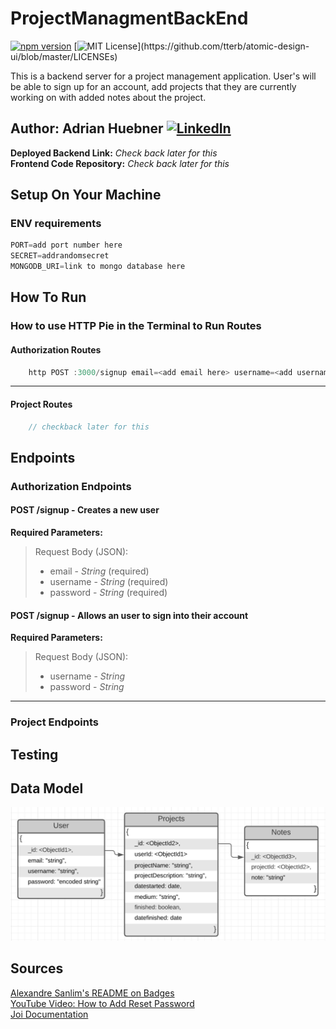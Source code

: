 # ProjectManagmentBackEnd

[![npm version](https://badge.fury.io/js/survey-monkey-streams.svg)](//npmjs.com/ProjectManagementBackEnd)
[![MIT License](https://img.shields.io/apm/l/atomic-design-ui.svg?)](https://github.com/tterb/atomic-design-ui/blob/master/LICENSEs)

This is a backend server for a project management application. User's will be able to sign up for an account, add projects that they are currently working on with added notes about the project.

## **Author:** Adrian Huebner [![LinkedIn](https://img.shields.io/badge/LinkedIn-0077B5?style=for-the-badge&logo=linkedin&logoColor=white)](https://www.linkedin.com/in/adrianhuebner/)

**Deployed Backend Link:** *Check back later for this*  
**Frontend Code Repository:** *Check back later for this*

## Setup On Your Machine

### ENV requirements

```js
PORT=add port number here  
SECRET=addrandomsecret  
MONGODB_URI=link to mongo database here
```

## How To Run

### How to use HTTP Pie in the Terminal to Run Routes

#### Authorization Routes

``` js
    http POST :3000/signup email=<add email here> username=<add username here> password=<add password here>
```

---

#### Project Routes

```js
    // checkback later for this
```

## Endpoints

### Authorization Endpoints

#### **POST /signup** - Creates a new user

**Required Parameters:**

>Request Body (JSON):
>- email - _String_ (required)
>- username - _String_ (required)
>- password - _String_ (required)

#### **POST /signup** - Allows an user to sign into their account

**Required Parameters:**

>Request Body (JSON):
>- username - _String_
>- password - _String_

---

### Project Endpoints

## Testing

## Data Model

![DataModel](./assets/DataModel.png)

## Sources

[Alexandre Sanlim's README on Badges](https://github.com/alexandresanlim/Badges4-README.md-Profile)  
[YouTube Video: How to Add Reset Password](https://www.youtube.com/watch?v=lLVmH6SB2Z4)  
[Joi Documentation](https://joi.dev/)
